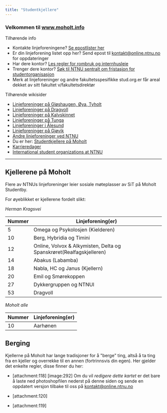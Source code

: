 ```yaml
---
title: "Studentkjellere"
---
```


### Velkommen til **www.moholt.info**

Tilhørende info

* Kontakte linjeforeningene? [Se epostlister her](https://online.ntnu.no/resourcecenter/mailinglists)
* Er din linjeforening listet opp her? Send epost til kontakt@online.ntnu.no for oppdateringer
* Har dere kontor? [Les regler for rombruk og internhusleie](https://innsida.ntnu.no/web/guest/wiki/-/wiki/Norsk/Regler+for+bruk+av+arealer)
* Trenger dere kontor? [Søk til NTNU sentralt om fristasjon for studentorganisasjon](https://innsida.ntnu.no/web/guest/wiki/-/wiki/Norsk/Lokaler+for+studentorganisasjoner+og+studentforeninger)
* Merk at linjeforeninger og andre fakultetsspesifikke stud.org.er får areal dekket av sitt fakultet v/fakultetsdirektør

Tilhørende wikisider

* [Linjeforeninger på Gløshaugen, Øya, Tyholt](/wiki/online/info/sosialt-og-okonomisk/linjeforeninger/)
* [Linjeforeninger på Dragvoll](/wiki/online/info/sosialt-og-okonomisk/linjeforeninger/dragvoll/)
* [Linjeforeninger på Kalvskinnet](/wiki/online/info/sosialt-og-okonomisk/linjeforeninger/kalvskinnet/)
* [Linjeforeninger på Tunga](/wiki/online/info/sosialt-og-okonomisk/linjeforeninger/linjeforeninger-pa-tunga/)
* [Linjeforeninger i Ålesund](/wiki/online/info/sosialt-og-okonomisk/linjeforeninger/alesund/)
* [Linjeforeninger på Gjøvik](/wiki/online/info/sosialt-og-okonomisk/linjeforeninger/gjovik/)
* [Andre linjeforeninger ved NTNU](/wiki/online/info/sosialt-og-okonomisk/linjeforeninger/andre/)
* Du er her: [Studentkjellere på Moholt](/wiki/online/info/sosialt-og-okonomisk/linjeforeninger/studentkjellere/)
* [Karrieredager](/wiki/online/info/sosialt-og-okonomisk/linjeforeninger/karrieredager/)
* [International student organizations at NTNU](/wiki/online/info/sosialt-og-okonomisk/linjeforeninger/internasjonalorg/)

---

## Kjellerene på Moholt

Flere av NTNUs linjeforeninger leier sosiale møteplasser av SiT på Moholt Studentby. 

For øyeblikket er kjellerene fordelt slikt:

*Herman Kragsvei*

|Nummer |Linjeforening(er)|
|---|---|
|5|Omega og Psykolosjen (Kielderen)|
|10|Berg, Hybridia og Timini|
|12|Online, Volvox & Alkymisten, Delta og Spanskrøret(Realfagskjelleren)|
|14|Abakus (Labamba)|
|18|Nabla, HC og Janus (Kjellern)|
|20|Emil og Smørekoppen|
|27|Dykkergruppen og NTNUI|
|53|Dragvoll|

*Moholt alle*

|Nummer|Linjeforening(er)|
|---|---|
|10|Aarhønen|

## Berging

Kjellerne på Moholt har lange tradisjoner for å "berge" ting, altså å ta ting fra en kjeller og overrekke til en annen (fortrinnsvis din egen). Her gjelder det enkelte regler, disse finner du her:

* [attachment:118]
[image:292]
Om du vil *redigere dette kartet* er det bare å laste ned photoshopfilen nederst på denne siden og sende en oppdatert versjon tilbake til oss på kontakt@online.ntnu.no

* [attachment:120]
* [attachment:119]